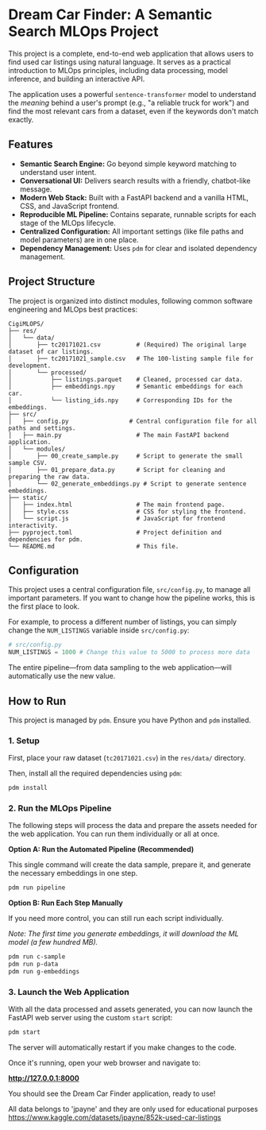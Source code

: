 # Dream Car Finder: A Semantic Search MLOps Project

This project is a complete, end-to-end web application that allows users to find used car listings using natural language. It serves as a practical introduction to MLOps principles, including data processing, model inference, and building an interactive API.

The application uses a powerful `sentence-transformer` model to understand the *meaning* behind a user's prompt (e.g., "a reliable truck for work") and find the most relevant cars from a dataset, even if the keywords don't match exactly.

## Features

- **Semantic Search Engine:** Go beyond simple keyword matching to understand user intent.
- **Conversational UI:** Delivers search results with a friendly, chatbot-like message.
- **Modern Web Stack:** Built with a FastAPI backend and a vanilla HTML, CSS, and JavaScript frontend.
- **Reproducible ML Pipeline:** Contains separate, runnable scripts for each stage of the MLOps lifecycle.
- **Centralized Configuration:** All important settings (like file paths and model parameters) are in one place.
- **Dependency Management:** Uses `pdm` for clear and isolated dependency management.

## Project Structure

The project is organized into distinct modules, following common software engineering and MLOps best practices:

```
CigiMLOPS/
├── res/
│   └── data/
│       ├── tc20171021.csv          # (Required) The original large dataset of car listings.
│       ├── tc20171021_sample.csv   # The 100-listing sample file for development.
│       └── processed/
│           ├── listings.parquet    # Cleaned, processed car data.
│           ├── embeddings.npy      # Semantic embeddings for each car.
│           └── listing_ids.npy     # Corresponding IDs for the embeddings.
├── src/
│   ├── config.py                 # Central configuration file for all paths and settings.
│   ├── main.py                     # The main FastAPI backend application.
│   └── modules/
│       ├── 00_create_sample.py     # Script to generate the small sample CSV.
│       ├── 01_prepare_data.py      # Script for cleaning and preparing the raw data.
│       └── 02_generate_embeddings.py # Script to generate sentence embeddings.
├── static/
│   ├── index.html                  # The main frontend page.
│   ├── style.css                   # CSS for styling the frontend.
│   └── script.js                   # JavaScript for frontend interactivity.
├── pyproject.toml                  # Project definition and dependencies for pdm.
└── README.md                       # This file.
```

## Configuration

This project uses a central configuration file, `src/config.py`, to manage all important parameters. If you want to change how the pipeline works, this is the first place to look.

For example, to process a different number of listings, you can simply change the `NUM_LISTINGS` variable inside `src/config.py`:

```python
# src/config.py
NUM_LISTINGS = 1000 # Change this value to 5000 to process more data
```

The entire pipeline—from data sampling to the web application—will automatically use the new value.

## How to Run

This project is managed by `pdm`. Ensure you have Python and `pdm` installed.

### 1. Setup

First, place your raw dataset (`tc20171021.csv`) in the `res/data/` directory.

Then, install all the required dependencies using `pdm`:

```bash
pdm install
```

### 2. Run the MLOps Pipeline

The following steps will process the data and prepare the assets needed for the web application. You can run them individually or all at once.

**Option A: Run the Automated Pipeline (Recommended)**

This single command will create the data sample, prepare it, and generate the necessary embeddings in one step.

```bash
pdm run pipeline
```

**Option B: Run Each Step Manually**

If you need more control, you can still run each script individually.

*Note: The first time you generate embeddings, it will download the ML model (a few hundred MB).*

```bash
pdm run c-sample
pdm run p-data
pdm run g-embeddings
```

### 3. Launch the Web Application

With all the data processed and assets generated, you can now launch the FastAPI web server using the custom `start` script:

```bash
pdm start
```

The server will automatically restart if you make changes to the code.

Once it's running, open your web browser and navigate to:

**http://127.0.0.1:8000**

You should see the Dream Car Finder application, ready to use! 

All data belongs to 'jpayne' and they are only used for educational purposes
https://www.kaggle.com/datasets/jpayne/852k-used-car-listings